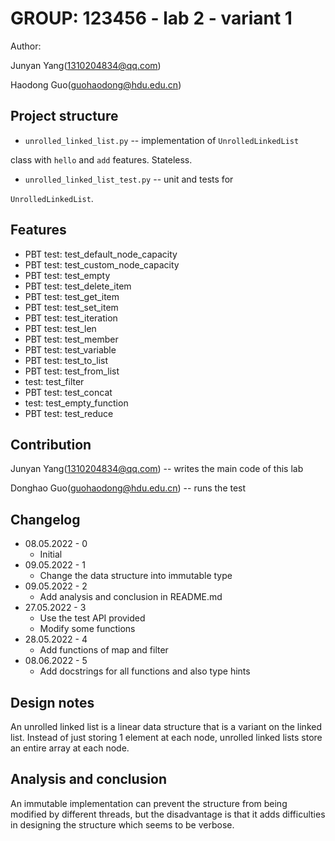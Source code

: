 # GROUP: 123456 - lab 2 - variant 1

Author:

Junyan Yang(1310204834@qq.com)

Haodong Guo(guohaodong@hdu.edu.cn)

## Project structure

- `unrolled_linked_list.py` -- implementation of `UnrolledLinkedList`

class with `hello` and `add` features. Stateless.

- `unrolled_linked_list_test.py` -- unit and tests for

`UnrolledLinkedList`.

## Features

- PBT test: test_default_node_capacity
- PBT test: test_custom_node_capacity
- PBT test: test_empty
- PBT test: test_delete_item
- PBT test: test_get_item
- PBT test: test_set_item
- PBT test: test_iteration
- PBT test: test_len
- PBT test: test_member
- PBT test: test_variable
- PBT test: test_to_list
- PBT test: test_from_list
- test: test_filter
- PBT test: test_concat
- test: test_empty_function
- PBT test: test_reduce

## Contribution

Junyan Yang(1310204834@qq.com) -- writes the main code of this lab

Donghao Guo(guohaodong@hdu.edu.cn) -- runs the test

## Changelog

- 08.05.2022 - 0
  - Initial
- 09.05.2022 - 1
  - Change the data structure into immutable type
- 09.05.2022 - 2
  - Add analysis and conclusion in README.md
- 27.05.2022 - 3
  - Use the test API provided
  - Modify some functions
- 28.05.2022 - 4
  - Add functions of map and filter
- 08.06.2022 - 5
  - Add docstrings for all functions and also type hints

## Design notes

An unrolled linked list is a linear data structure
that is a variant on the linked list.
Instead of just storing 1 element at each node,
unrolled linked lists store an entire array at each node.

## Analysis and conclusion

An immutable implementation can prevent the structure from being modified
by different threads, but the disadvantage is that it adds difficulties in
designing the structure which seems to be verbose.